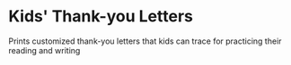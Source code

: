 # Kids' Thank-you Letters
Prints customized thank-you letters that kids can trace for practicing their reading and writing
